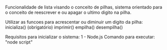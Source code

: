 Funcionalidade de lista visando o conceito de pilhas, sistema orientado para o conceito de reescrever e ou apagar o ultimo digito na pilha.

Utilizar as funcoes para acrescentar ou diminuir um digito da pilha:
inicializa() (obrigatório)
imprimir()
empilha()
desempilha()

Requisitos para inicializar o sistema:
1 - Node.js
Comando para executar:
"node script"
